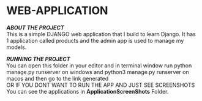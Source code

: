 # WEB-APPLICATION
***ABOUT THE PROJECT***  
This is a simple DJANGO web application that I build to learn Django. It has 1 application called products and the admin app is used to manage my models.

       

***RUNNING THE PROJECT***  
You can  open this folder in your editor  and in terminal window run  python manage.py runserver on windows and python3 manage.py runserver on macos and then go to the link generated    
OR 
IF YOU DONT WANT TO RUN THE APP AND JUST SEE SCREENSHOTS  You can see the applications in **ApplicationScreenShots** Folder.    
